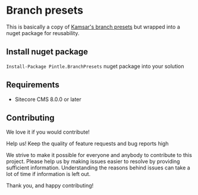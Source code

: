 # Branch presets

This is basically a copy of [Kamsar's branch presets](https://github.com/kamsar/BranchPresets "Kamsar's branch presets") but wrapped into a nuget package for reusability.

## Install nuget package

`Install-Package Pintle.BranchPresets` nuget package into your solution

## Requirements

* Sitecore CMS 8.0.0 or later

## Contributing

We love it if you would contribute!

Help us! Keep the quality of feature requests and bug reports high

We strive to make it possible for everyone and anybody to contribute to this project. Please help us by making issues easier to resolve by providing sufficient information. Understanding the reasons behind issues can take a lot of time if information is left out.

Thank you, and happy contributing!